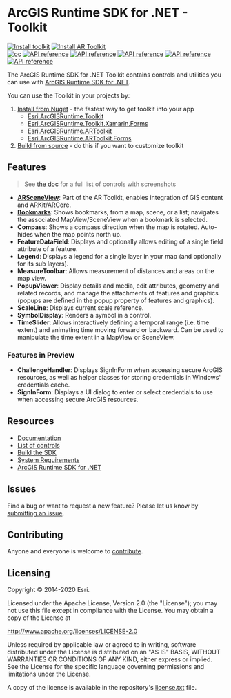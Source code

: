 # ArcGIS Runtime SDK for .NET - Toolkit

[![Install toolkit](https://img.shields.io/badge/Install-Toolkit-blue)](https://esri.github.io/arcgis-toolkit-dotnet/installtoolkit.html#install-toolkit) [![Install AR Toolkit](https://img.shields.io/badge/Install-AR_Toolkit-blue)](https://esri.github.io/arcgis-toolkit-dotnet/installtoolkit.html#install-ar-toolkit) <br />[![oc](https://img.shields.io/badge/Doc-purple)](https://esri.github.io/arcgis-toolkit-dotnet/controls.html) [![API reference](https://img.shields.io/badge/API_Ref-Android-lime)](https://esri.github.io/arcgis-toolkit-dotnet/api/android/index.html) [![API reference](https://img.shields.io/badge/API_Ref-iOS-darkblue)](https://esri.github.io/arcgis-toolkit-dotnet/api/ios/index.html) [![API reference](https://img.shields.io/badge/API_Ref-UWP-skyblue)](https://esri.github.io/arcgis-toolkit-dotnet/api/uwp/index.html) [![API reference](https://img.shields.io/badge/API_Ref-Forms-blue)](https://esri.github.io/arcgis-toolkit-dotnet/api/netstd/index.html) [![API reference](https://img.shields.io/badge/API_Ref-WPF-blueviolet)](https://esri.github.io/arcgis-toolkit-dotnet/api/netfx/index.html)

The ArcGIS Runtime SDK for .NET Toolkit contains controls and utilities you can use with [ArcGIS Runtime SDK for .NET](http://links.esri.com/dotnetsdk).

You can use the Toolkit in your projects by:

1. [Install from Nuget](https://esri.github.io/arcgis-toolkit-dotnet/installtoolkit.html) - the fastest way to get toolkit into your app
    - [Esri.ArcGISRuntime.Toolkit](https://www.nuget.org/packages/Esri.ArcGISRuntime.Toolkit)
	- [Esri.ArcGISRuntime.Toolkit.Xamarin.Forms](https://www.nuget.org/packages/Esri.ArcGISRuntime.Toolkit.Xamarin.Forms)
	- [Esri.ArcGISRuntime.ARToolkit](https://www.nuget.org/packages/Esri.ArcGISRuntime.ARToolkit)
	- [Esri.ArcGISRuntime.ARToolkit.Forms](https://www.nuget.org/packages/Esri.ArcGISRuntime.ARToolkit.Forms)
2. [Build from source](https://esri.github.io/arcgis-toolkit-dotnet/buildingtoolkit.html) - do this if you want to customize toolkit
   
## Features

> See [the doc](https://esri.github.io/arcgis-toolkit-dotnet/controls.html) for a full list of controls with screenshots

- **[ARSceneView](https://esri.github.io/arcgis-toolkit-dotnet/ar.html)**: Part of the AR Toolkit, enables integration of GIS content and ARKit/ARCore.
- **[Bookmarks](https://esri.github.io/arcgis-toolkit-dotnet/bookmarks-view.html)**: Shows bookmarks, from a map, scene, or a list; navigates the associated MapView/SceneView when a bookmark is selected.
- **Compass**: Shows a compass direction when the map is rotated. Auto-hides when the map points north up.
- **FeatureDataField**: Displays and optionally allows editing of a single field attribute of a feature.
- **Legend**: Displays a legend for a single layer in your map (and optionally for its sub layers).
- **MeasureToolbar**: Allows measurement of distances and areas on the map view.
- **PopupViewer**: Display details and media, edit attributes, geometry and related records, and manage the attachments of features and graphics (popups are defined in the popup property of features and graphics).
- **ScaleLine**: Displays current scale reference.
- **SymbolDisplay**: Renders a symbol in a control.
- **TimeSlider**: Allows interactively defining a temporal range (i.e. time extent) and animating time moving forward or backward.  Can be used to manipulate the time extent in a MapView or SceneView.

### Features in Preview

- **ChallengeHandler**: Displays SignInForm when accessing secure ArcGIS resources, as well as helper classes for storing credentials in Windows' credentials cache.
- **SignInForm**: Displays a UI dialog to enter or select credentials to use when accessing secure ArcGIS resources.

## Resources

- [Documentation](https://esri.github.io/arcgis-toolkit-dotnet/)
- [List of controls](https://esri.github.io/arcgis-toolkit-dotnet/controls.html)
- [Build the SDK](https://esri.github.io/arcgis-toolkit-dotnet/buildingtoolkit.html)
- [System Requirements](https://esri.github.io/arcgis-toolkit-dotnet/requirements.html)
- [ArcGIS Runtime SDK for .NET](http://esriurl/dotnetsdk)

## Issues

Find a bug or want to request a new feature? Please let us know by [submitting an issue](https://github.com/Esri/arcgis-toolkit-dotnet/issues/new).

## Contributing

Anyone and everyone is welcome to [contribute](CONTRIBUTING.md).

## Licensing

Copyright © 2014-2020 Esri.

Licensed under the Apache License, Version 2.0 (the "License");
you may not use this file except in compliance with the License.
You may obtain a copy of the License at

   http://www.apache.org/licenses/LICENSE-2.0

Unless required by applicable law or agreed to in writing, software
distributed under the License is distributed on an "AS IS" BASIS,
WITHOUT WARRANTIES OR CONDITIONS OF ANY KIND, either express or implied.
See the License for the specific language governing permissions and
limitations under the License.

A copy of the license is available in the repository's [license.txt](/license.txt) file.
